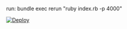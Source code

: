 run: bundle exec rerun "ruby index.rb -p 4000"

[![Deploy](https://www.herokucdn.com/deploy/button.svg)](https://heroku.com/deploy)